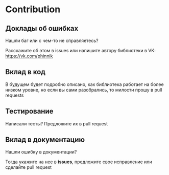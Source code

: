 # Contribution

## Доклады об ошибках
Нашли баг или с чем-то не справляетесь?

Расскажите об этом в issues или напишите автору библиотеки в VK: https://vk.com/phinnik

## Вклад в код
В будущем будет подробно описано, как библиотека работает на более низком уровне, но если вы сами разобрались, то милости прошу в pull requests


## Тестирование
Написали тесты? Предложите их в pull request

## Вклад в документацию
Нашли ошибку в документации?

Тогда укажите на нее в **issues**, предложите свое исправление или сделайте pull request
